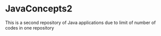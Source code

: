 # JavaConcepts2
This is a second repository of Java applications due to limit of number of codes in one repository
